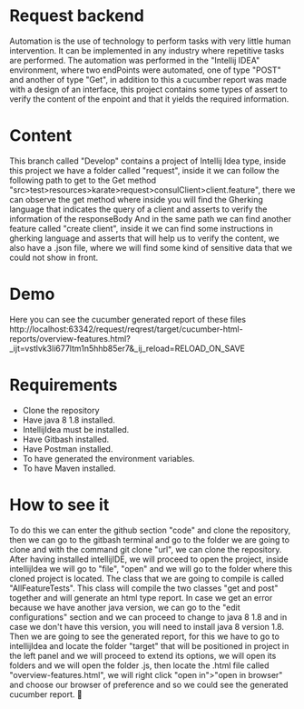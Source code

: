 # Request backend
Automation is the use of technology to perform tasks with very little human intervention. It can be implemented in any industry where repetitive tasks are performed.
The automation was performed in the "Intellij IDEA" environment, where two endPoints were automated, one of type "POST" and another of type "Get", in addition to this a cucumber report was made with a design of an interface, this project contains some types of assert to verify the content of the enpoint and that it yields the required information.

# Content
This branch called "Develop" contains a project of Intellij Idea type, inside this project we have a folder called "request", inside it we can follow the following path to get to the Get method "src>test>resources>karate>request>consulClient>client.feature", there we can observe the get method where inside you will find the Gherking language that indicates the query of a client and asserts to verify the information of the responseBody
And in the same path we can find another feature called "create client", inside it we can find some instructions in gherking language and asserts that will help us to verify the content, we also have a .json file, where we will find some kind of sensitive data that we could not show in front.

# Demo 
Here you can see the cucumber generated report of these files http://localhost:63342/request/reqrest/target/cucumber-html-reports/overview-features.html?_ijt=vstlvk3li677ltm1n5hhb85er7&_ij_reload=RELOAD_ON_SAVE

# Requirements
* Clone the repository
* Have java 8 1.8 installed.
* IntellijIdea must be installed.
* Have Gitbash installed.
* Have Postman installed.
* To have generated the environment variables.
* To have Maven installed.



# How to see it
To do this we can enter the github section "code" and clone the repository, then we can go to the gitbash terminal and go to the folder we are going to clone and with the command git clone "url", we can clone the repository.
After having installed intellijIDE, we will proceed to open the project, inside intellijIdea we will go to "file", "open" and we will go to the folder where this cloned project is located.
The class that we are going to compile is called "AllFeatureTests". This class will compile the two classes "get and post" together and will generate an html type report.
In case we get an error because we have another java version, we can go to the "edit configurations" section and we can proceed to change to java 8 1.8 and in case we don't have this version, you will need to install java 8 version 1.8.
Then we are going to see the generated report, for this we have to go to intellijIdea and locate the folder "target" that will be positioned in project in the left panel and we will proceed to extend its options, we will open its folders and we will open the folder .js, then locate the .html file called "overview-features.html", we will right click "open in">"open in browser" and choose our browser of preference and so we could see the generated cucumber report.
👾
